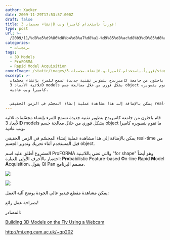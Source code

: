 ```yaml
---
author: Xacker
date: 2009-11-29T17:53:57.000Z
draft: false
title: إنشاء مجسمات 3D فورياً باستخدام كاميرا ويب!
type: post
url: >-
  /2009/11/%d8%a5%d9%86%d8%b4%d8%a7%d8%a1-%d9%85%d8%ac%d8%b3%d9%85%d8%a7%d8%aa-3d-%d9%81%d9%88%d8%b1%d9%8a%d8%a7%d9%8b-%d8%a8%d8%a7%d8%b3%d8%aa%d8%ae%d8%af%d8%a7%d9%85-%d9%83%d8%a7%d9%85%d9%8a%d8%b1%d8%a7-%d9%88/
categories:
  - برمجيات
tags:
  - 3D Models
  - ProFORMA
  - Rapid Model Acquisition
coverImage: /static/images/إنشاء-مجسمات-3d-فورياً-باستخدام-كاميرا-و/stages.png
excerpt: >-
  قام باحثون من جامعة كامبريدج بتطوير تقنية جديدة تسمح للمرء بإنشاء مجسّمات
  ثلاثية الأبعاد 3D models بشكل فوري من خلال معالجة جسم object ما تقوم بتصويره
  كاميرا ويب عادية.


  يمكن بالإضافة إلى هذا مشاهدة عملية إنشاء المجسّم في الزمن الحقيقي real-time
---
```

قام باحثون من جامعة كامبريدج بتطوير تقنية جديدة تسمح للمرء بإنشاء مجسّمات ثلاثية الأبعاد 3D models بشكل فوري من خلال معالجة جسم object ما تقوم بتصويره كاميرا ويب عادية.

يمكن بالإضافة إلى هذا مشاهدة عملية إنشاء المجسّم في الزمن الحقيقي real-time من قبل المستخدم أثناء تحريك وتدوير الجسم object.

المشروع أطلق عليه اسم ProFORMA والتي تعني باللاتينية "for shape" وهو أيضاً اختصار بالأحرف الأولى للعبارة: **Pro**babilistic **F**eature-based **O**n-line **R**apid **M**odel **A**cquisition، يقول Qi Pan مصمم البرنامج.

![](/static/images/إنشاء-مجسمات-3d-فورياً-باستخدام-كاميرا-و/stages.png)

![](/static/images/إنشاء-مجسمات-3d-فورياً-باستخدام-كاميرا-و/resblocks4.png)

يمكن مشاهدة مقطع فيديو عالي الجودة يوضح آلية العمل:

بصراحة عمل رائع!

المصادر:

[Building 3D Models on the Fly Using a Webcam](http://scitedaily.wordpress.com/2009/11/25/building-3d-models-on-the-fly-using-a-webcam/)

<http://mi.eng.cam.ac.uk/~qp202>
